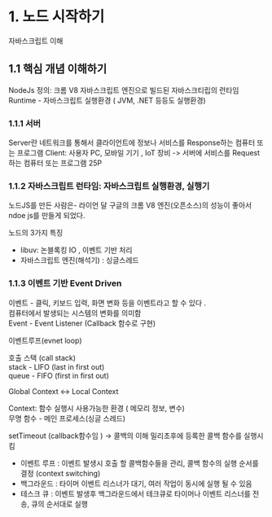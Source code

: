 # 1. 노드 시작하기

자바스크립트 이해

## 1.1 핵심 개념 이해하기

NodeJs 정의:
크롬 V8 자바스크립트 엔진으로 빌드된 자바스크티립의 런타임  
 Runtime - 자바스크립트 실행환경 ( JVM, .NET 등등도 실행환경)

### 1.1.1 서버

Server란 네트워크를 통해서 클라이언트에 정보나 서비스를 Response하는 컴퓨터 또는 프로그램
Client: 사용자 PC, 모바일 기기 , IoT 장비 -> 서버에 서비스를 Request하는 컴퓨터 또는 프로그램
25P

### 1.1.2 자바스크립트 런타임: 자바스크립트 실행환경, 실행기

노드JS를 만든 사람은- 라이언 달
구글의 크롬 V8 엔진(오픈소스)의 성능이 좋아서 ndoe js를 만들게 되었다.

노드의 3가지 특징

- libuv: 논블록킹 IO , 이벤트 기반 처리
- 자바스크립트 엔진(해석기) : 싱글스레드

### 1.1.3 이벤트 기반 Event Driven

이벤트 - 클릭, 키보드 입력, 화면 변화 등을 이벤트라고 할 수 있다 .  
컴퓨터에서 발생되는 시스템의 변화를 의미함  
Event - Event Listener (Callback 함수로 구현)

이벤트루프(evnet loop)

호출 스택 (call stack)  
stack - LIFO (last in first out)  
queue - FIFO (first in first out)

Global Context
<-> Local Context

Context: 함수 실행시 사용가능한 환경 ( 메모리 정보, 변수)  
무명 함수 - 메인 프로세스(싱글 스레드)

setTimeout (callback함수임 ) -> 콜백의 이해
밀리초후에 등록한 콜백 함수를 실행시킴

- 이벤트 루프 : 이벤트 발생시 호출 할 콜백함수들을 관리, 콜백 함수의 실행 순서를 결정 (context switching)
- 백그라운드 : 타이머 이벤트 리스너가 대기, 여러 작업이 동시에 실행 될 수 있음
- 테스크 큐 : 이벤트 발생후 백그라운드에서 테크큐로 타이머나 이벤트 리스너를 전송, 큐의 순서대로 실행
